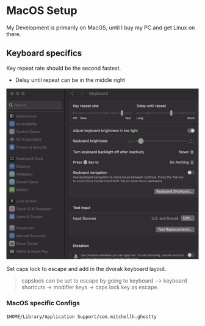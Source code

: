 # MacOS Setup

My Development is primarily on MacOS, until I buy my PC and get Linux on there.

## Keyboard specifics

Key repeat rate should be the second fastest.
- Delay until repeat can be in the middle right

![keyboard settings](../../assets/keyboard.png)

Set caps lock to escape and add in the dvorak keyboard layout. 
> capslock can be set to escape by going to keyboard --> keyboard shortcuts ->
> modifier keys -> caps lock key as escape. 

### MacOS specific Configs
`$HOME/Library/Application Support/com.mitchellh.ghostty`

